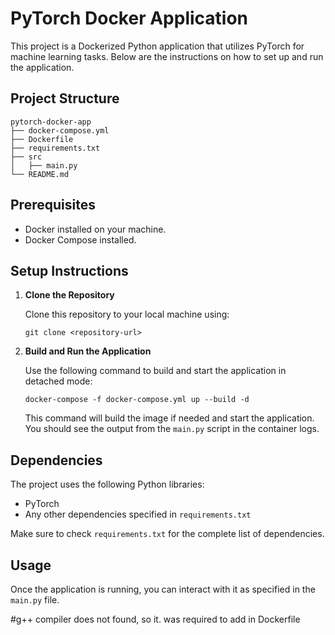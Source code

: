 # PyTorch Docker Application

This project is a Dockerized Python application that utilizes PyTorch for machine learning tasks. Below are the instructions on how to set up and run the application.

## Project Structure

```
pytorch-docker-app
├── docker-compose.yml
├── Dockerfile
├── requirements.txt
├── src
│   ├── main.py
└── README.md
```

## Prerequisites

- Docker installed on your machine.
- Docker Compose installed.

## Setup Instructions

1. **Clone the Repository**

   Clone this repository to your local machine using:

   ```
   git clone <repository-url>
   ```

2. **Build and Run the Application**

   Use the following command to build and start the application in detached mode:

   ```
   docker-compose -f docker-compose.yml up --build -d
   ```

   This command will build the image if needed and start the application. You should see the output from the `main.py` script in the container logs.

## Dependencies

The project uses the following Python libraries:

- PyTorch
- Any other dependencies specified in `requirements.txt`

Make sure to check `requirements.txt` for the complete list of dependencies.

## Usage

Once the application is running, you can interact with it as specified in the `main.py` file. 




#g++ compiler does not found, so it. was required to add in Dockerfile